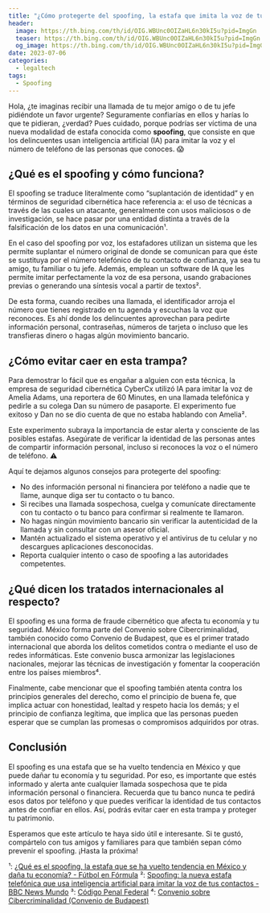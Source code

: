 ```yaml
---
title: "¿Cómo protegerte del spoofing, la estafa que imita la voz de tus contactos?"
header:
  image: https://th.bing.com/th/id/OIG.WBUnc0OIZaHL6n30kI5u?pid=ImgGn
  teaser: https://th.bing.com/th/id/OIG.WBUnc0OIZaHL6n30kI5u?pid=ImgGn
  og_image: https://th.bing.com/th/id/OIG.WBUnc0OIZaHL6n30kI5u?pid=ImgGn
date: 2023-07-06
categories:
  - legaltech
tags:
  - Spoofing
---
```


Hola, ¿te imaginas recibir una llamada de tu mejor amigo o de tu jefe pidiéndote un favor urgente? Seguramente confiarías en ellos y harías lo que te pidieran, ¿verdad? Pues cuidado, porque podrías ser víctima de una nueva modalidad de estafa conocida como **spoofing**, que consiste en que los delincuentes usan inteligencia artificial (IA) para imitar la voz y el número de teléfono de las personas que conoces. 😱

## ¿Qué es el spoofing y cómo funciona?

El spoofing se traduce literalmente como “suplantación de identidad” y en términos de seguridad cibernética hace referencia a: el uso de técnicas a través de las cuales un atacante, generalmente con usos maliciosos o de investigación, se hace pasar por una entidad distinta a través de la falsificación de los datos en una comunicación¹.

En el caso del spoofing por voz, los estafadores utilizan un sistema que les permite suplantar el número original de donde se comunican para que éste se sustituya por el número telefónico de tu contacto de confianza, ya sea tu amigo, tu familiar o tu jefe. Además, emplean un software de IA que les permite imitar perfectamente la voz de esa persona, usando grabaciones previas o generando una síntesis vocal a partir de textos².

De esta forma, cuando recibes una llamada, el identificador arroja el número que tienes registrado en tu agenda y escuchas la voz que reconoces. Es ahí donde los delincuentes aprovechan para pedirte información personal, contraseñas, números de tarjeta o incluso que les transfieras dinero o hagas algún movimiento bancario.

## ¿Cómo evitar caer en esta trampa?

Para demostrar lo fácil que es engañar a alguien con esta técnica, la empresa de seguridad cibernética CyberCx utilizó IA para imitar la voz de Amelia Adams, una reportera de 60 Minutes, en una llamada telefónica y pedirle a su colega Dan su número de pasaporte. El experimento fue exitoso y Dan no se dio cuenta de que no estaba hablando con Amelia².

Este experimento subraya la importancia de estar alerta y consciente de las posibles estafas. Asegúrate de verificar la identidad de las personas antes de compartir información personal, incluso si reconoces la voz o el número de teléfono. ⚠️

Aquí te dejamos algunos consejos para protegerte del spoofing:

- No des información personal ni financiera por teléfono a nadie que te llame, aunque diga ser tu contacto o tu banco.
- Si recibes una llamada sospechosa, cuelga y comunícate directamente con tu contacto o tu banco para confirmar si realmente te llamaron.
- No hagas ningún movimiento bancario sin verificar la autenticidad de la llamada y sin consultar con un asesor oficial.
- Mantén actualizado el sistema operativo y el antivirus de tu celular y no descargues aplicaciones desconocidas.
- Reporta cualquier intento o caso de spoofing a las autoridades competentes.

## ¿Qué dicen los tratados internacionales al respecto?

El spoofing es una forma de fraude cibernético que afecta tu economía y tu seguridad. México forma parte del Convenio sobre Cibercriminalidad, también conocido como Convenio de Budapest, que es el primer tratado internacional que aborda los delitos cometidos contra o mediante el uso de redes informáticas. Este convenio busca armonizar las legislaciones nacionales, mejorar las técnicas de investigación y fomentar la cooperación entre los países miembros⁴.

Finalmente, cabe mencionar que el spoofing también atenta contra los principios generales del derecho, como el principio de buena fe, que implica actuar con honestidad, lealtad y respeto hacia los demás; y el principio de confianza legítima, que implica que las personas pueden esperar que se cumplan las promesas o compromisos adquiridos por otras.

## Conclusión

El spoofing es una estafa que se ha vuelto tendencia en México y que puede dañar tu economía y tu seguridad. Por eso, es importante que estés informado y alerta ante cualquier llamada sospechosa que te pida información personal o financiera. Recuerda que tu banco nunca te pedirá esos datos por teléfono y que puedes verificar la identidad de tus contactos antes de confiar en ellos. Así, podrás evitar caer en esta trampa y proteger tu patrimonio.

Esperamos que este artículo te haya sido útil e interesante. Si te gustó, compártelo con tus amigos y familiares para que también sepan cómo prevenir el spoofing. ¡Hasta la próxima!

¹: [¿Qué es el spoofing, la estafa que se ha vuelto tendencia en México y daña tu economía? - Fútbol en Fórmula](https://futbol.radioformula.com.mx/life-style/2022/8/9/que-es-el-spoofing-la-estafa-que-se-ha-vuelto-tendencia-en-mexico-dana-tu-economia-61160.html)
²: [Spoofing: la nueva estafa telefónica que usa inteligencia artificial para imitar la voz de tus contactos - BBC News Mundo](https://www.bbc.com/mundo/noticias-59484723)
³: [Código Penal Federal](http://www.diputados.gob.mx/LeyesBiblio/pdf/9_101220.pdf)
⁴: [Convenio sobre Cibercriminalidad (Convenio de Budapest)](https://www.oas.org/juridico/spanish/cyb_pry_conv_budapest.pdf)
